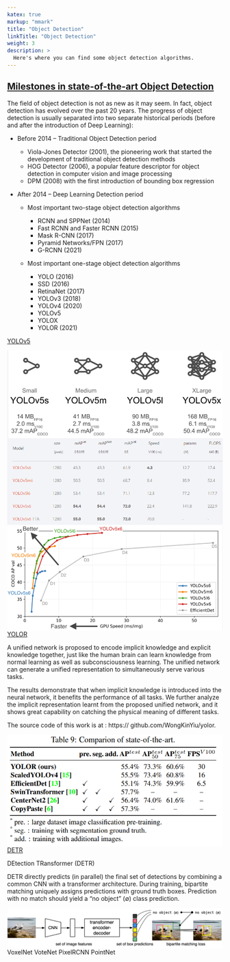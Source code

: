 ```yaml
---
katex: true
markup: "mmark"
title: "Object Detection"
linkTitle: "Object Detection"
weight: 3
description: >
  Here's where you can find some object detection algorithms.
---
```

## [Milestones in state-of-the-art Object Detection](https://viso.ai/deep-learning/object-detection/)
The field of object detection is not as new as it may seem. In fact, object detection has evolved over the past 20 years. The progress of object detection is usually separated into two separate historical periods (before and after the introduction of Deep Learning):

* Before 2014 – Traditional Object Detection period
  * Viola-Jones Detector (2001), the pioneering work that started the development of traditional object detection methods
  * HOG Detector (2006), a popular feature descriptor for object detection in computer vision and image processing
  * DPM (2008) with the first introduction of bounding box regression

* After 2014 – Deep Learning Detection period
  * Most important two-stage object detection algorithms
    * RCNN and SPPNet (2014)
    * Fast RCNN and Faster RCNN (2015)
    * Mask R-CNN (2017)
    * Pyramid Networks/FPN (2017)
    * G-RCNN (2021)

  * Most important one-stage object detection algorithms
    * YOLO (2016)
    * SSD (2016)
    * RetinaNet (2017)
    * YOLOv3 (2018)
    * YOLOv4 (2020)
    * YOLOv5
    * YOLOX
    * YOLOR (2021)

[YOLOv5](https://pytorch.org/hub/ultralytics_yolov5)

<img src="Yolov5.PNG"
   alt="Network"
   style="float: left; margin-right: 10px;" />
<img src="Yolov5_2.PNG"
   alt="Network"
   style="float: left; margin-right: 10px;" />
<img src="Yolov5_3.PNG"
   alt="Network"
   style="float: left; margin-right: 10px;" />

[YOLOR](https://arxiv.org/pdf/2105.04206v1.pdf)

A unified network is proposed to
encode implicit knowledge and explicit knowledge together,
just like the human brain can learn knowledge from normal
learning as well as subconsciousness learning. The unified
network can generate a unified representation to simultaneously serve various tasks. 

The results demonstrate
that when implicit knowledge is introduced into the neural
network, it benefits the performance of all tasks. We further
analyze the implicit representation learnt from the proposed
unified network, and it shows great capability on catching
the physical meaning of different tasks. 

The source code of
this work is at : https:// github.com/WongKinYiu/yolor.

<img src="YOLOR_Compare.PNG"
   alt="Network"
   style="float: left; margin-right: 10px;" />

[DETR](https://arxiv.org/pdf/2005.12872v3.pdf)

DEtection TRansformer (DETR)

DETR directly predicts (in parallel) the final set of detections by combining
a common CNN with a transformer architecture. During training, bipartite matching
uniquely assigns predictions with ground truth boxes. Prediction with no match should
yield a “no object” (∅) class prediction.

<img src="DETR.PNG"
   alt="Network"
   style="float: left; margin-right: 10px;" />
VoxelNet
VoteNet
PixelRCNN
PointNet
